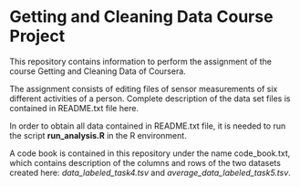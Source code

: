 # Getting and Cleaning Data Course Project

This repository contains information to perform the assignment of the course Getting and Cleaning Data of Coursera.

The assignment consists of editing files of sensor measurements of six different activities of a person. Complete description of the data set files is contained in README.txt file here.

In order to obtain all data contained in README.txt file, it is needed to run the script **run_analysis.R** in the R environment.

A code book is contained in this repository under the name code_book.txt, which contains description of the columns and rows of the two datasets created here: *data_labeled_task4.tsv* and *average_data_labeled_task5.tsv*.

